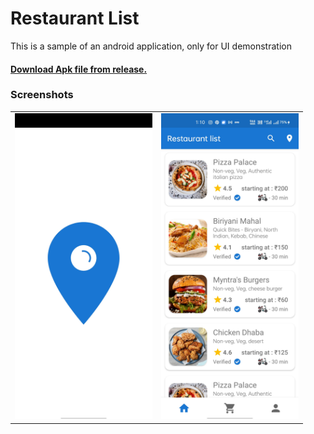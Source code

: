 <h1>Restaurant List</h1>

<p>This is a sample of an android application, only for UI demonstration</p>
<h4><a href="https://github.com/Lazy-Lad/Resturant_app/releases">Download Apk file from release.</a></h4>
<h3>Screenshots</h3>

<table style="width:100%">
          <tr>
              <td><img src ="https://github.com/Lazy-Lad/Resturant_app/blob/master/Screenshot_2021-04-03-01-11-02-30_bbdabc890c060c5268e545f76bcf6d42.jpg" width= 220px;></td>
              <td><img src ="https://github.com/Lazy-Lad/Resturant_app/blob/master/Screenshot_2021-04-03-01-10-55-52_bbdabc890c060c5268e545f76bcf6d42.jpg" width= 220px></td>
          </tr>
</table>




